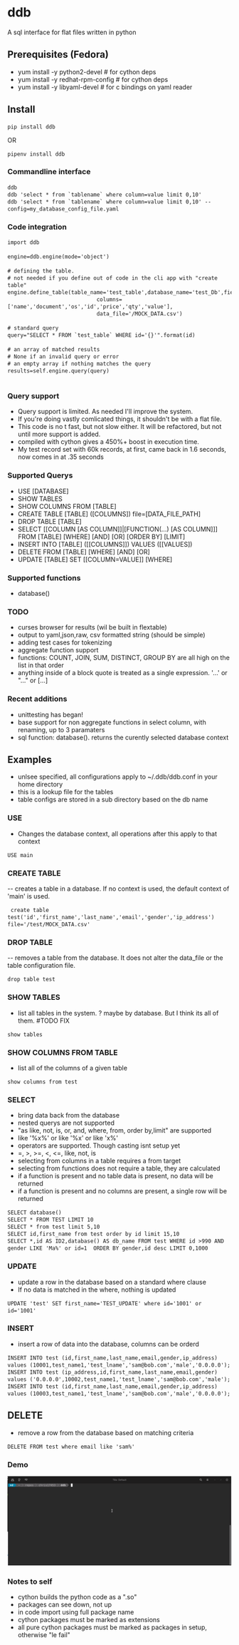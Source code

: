 # ddb
 A sql interface for flat files written in python


## Prerequisites (Fedora)
- yum install -y python2-devel       # for cython deps
- yum install -y redhat-rpm-config   # for cython deps
- yum install -y libyaml-devel       # for c bindings on yaml reader 

## Install
```
pip install ddb
```
OR
```
pipenv install ddb
```

### Commandline interface
```
ddb
ddb 'select * from `tablename` where column=value limit 0,10'
ddb 'select * from `tablename` where column=value limit 0,10' --config=my_database_config_file.yaml
```

### Code integration
```
import ddb

engine=ddb.engine(mode='object')

# defining the table.
# not needed if you define out of code in the cli app with "create table"
engine.define_table(table_name='test_table',database_name='test_Db',field_delimiter=',',
                            columns=['name','document','os','id','price','qty','value'],
                            data_file='/MOCK_DATA.csv')

# standard query
query="SELECT * FROM `test_table` WHERE id='{}'".format(id)

# an array of matched results
# None if an invalid query or error
# an empty array if nothing matches the query
results=self.engine.query(query)


```


### Query support

- Query support is limited. As needed I'll improve the system.
- If you're doing vastly comlicated things, it shouldn't be with a flat file.
- This code is no t fast, but not slow either. It will be refactored, but not until more support is added.
- compiled with cython gives a 450%+ boost in execution time. 
- My test record set with 60k records, at first, came back in 1.6 seconds, now comes in at .35 seconds


### Supported Querys
- USE [DATABASE]
- SHOW TABLES
- SHOW COLUMNS FROM [TABLE]
- CREATE TABLE [TABLE] ([COLUMNS]) file=[DATA_FILE_PATH]
- DROP TABLE [TABLE]
- SELECT [[COLUMN [AS COLUMN]]|[FUNCTION(...) [AS COLUMN]]] FROM [TABLE] [WHERE] [AND] [OR] [ORDER BY] [LIMIT]
- INSERT INTO [TABLE] ([[COLUMNS]]) VALUES ([[VALUES])
- DELETE FROM [TABLE] [WHERE] [AND] [OR]
- UPDATE [TABLE] SET [[COLUMN=VALUE]] [WHERE]

### Supported functions
- database()

### TODO
- curses browser for results (wil be built in flextable)
- output to yaml,json,raw, csv formatted string (should be simple)
- adding test cases for tokenizing
- aggregate function support 
- functions: COUNT, JOIN, SUM, DISTINCT, GROUP BY are all high on the list in that order
- anything inside of a block quote is treated as a single expression. '...' or "..." or [...]

### Recent additions
- unittesting has began!
- base support for non aggregate functions in select column, with renaming, up to 3 paramaters
- sql function: database(). returns the curently selected database context

## Examples
- unlsee specified, all configurations apply to ~/.ddb/ddb.conf in your home directory
- this is a lookup file for the tables
- table configs are stored in a sub directory based on the db name

### USE
- Changes the database context, all operations after this apply to that context
```
USE main
```

### CREATE TABLE
-- creates a table in a database. If no context is used, the default context of 'main' is used.
```
 create table test('id','first_name','last_name','email','gender','ip_address') file='/test/MOCK_DATA.csv'
```

### DROP TABLE
-- removes a table from the database. It does not alter the data_file or the table configuration file.
```
drop table test
```

### SHOW TABLES
- list all tables in the system. ? maybe by database. But I think its all of them. #TODO FIX
```
show tables
```

### SHOW COLUMNS FROM TABLE
- list all of the columns of a given table
```
show columns from test
```

### SELECT
- bring data back from the database
- nested querys are not supported
- "as like, not, is, or, and, where, from, order by,limit" are supported
- like '%x%' or like '%x' or like 'x%' 
- operators are supported. Though casting isnt setup yet
- =, >, >=, <, <=, like, not, is
- selecting from columns in a table requires a from target 
- selecting from functions does not require a table, they are calculated
- if a function is present and no table data is present, no data will be returned
- if a function is present and no columns are present, a single row will be returned


```
SELECT database()
SELECT * FROM TEST LIMIT 10
SELECT * from test limit 5,10
SELECT id,first_name from test order by id limit 15,10
SELECT *,id AS ID2,database() AS db_name FROM test WHERE id >990 AND gender LIKE 'Ma%' or id=1  ORDER BY gender,id desc LIMIT 0,1000
```

### UPDATE
- update a row in the database based on a standard where clause
- If no data is matched in the where, nothing is updated
```
UPDATE 'test' SET first_name='TEST_UPDATE' where id='1001' or id='1001'
```

### INSERT
- insert a row of data into the database, columns can be orderd
```
INSERT INTO test (id,first_name,last_name,email,gender,ip_address) values (10001,test_name1,'test_lname','sam@bob.com','male','0.0.0.0');
INSERT INTO test (ip_address,id,first_name,last_name,email,gender) values ('0.0.0.0',10002,test_name1,'test_lname','sam@bob.com','male');
INSERT INTO test (id,first_name,last_name,email,gender,ip_address) values (10003,test_name1,'test_lname','sam@bob.com','male','0.0.0.0');
```

## DELETE
- remove a row from the database based on matching criteria
```
DELETE FROM test where email like 'sam%'
```


### Demo
![Demo](https://raw.githubusercontent.com/chris17453/ddb/master/data/ddb-demo.gif)


### Notes to self
- cython builds the python code as a ".so"
- packages can see down, not up
- in code import using full package name
- cython packages must be marked as extensions
- all pure cython packages must be marked as packages in setup, otherwise "le fail"
